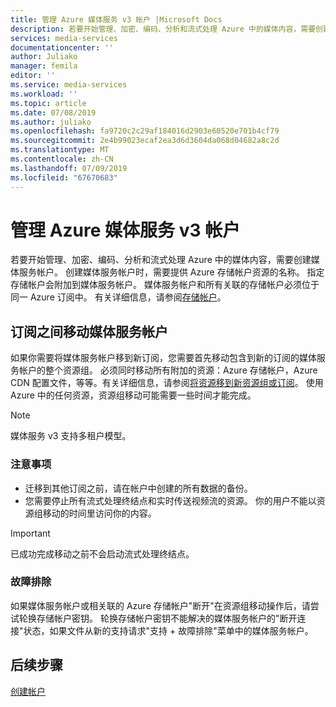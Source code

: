 ```yaml
---
title: 管理 Azure 媒体服务 v3 帐户 |Microsoft Docs
description: 若要开始管理、加密、编码、分析和流式处理 Azure 中的媒体内容，需要创建媒体服务帐户。 本文介绍如何管理 Azure 媒体服务 v3 帐户。
services: media-services
documentationcenter: ''
author: Juliako
manager: femila
editor: ''
ms.service: media-services
ms.workload: ''
ms.topic: article
ms.date: 07/08/2019
ms.author: juliako
ms.openlocfilehash: fa9720c2c29af184016d2903e60520e701b4cf79
ms.sourcegitcommit: 2e4b99023ecaf2ea3d6d3604da068d04682a8c2d
ms.translationtype: MT
ms.contentlocale: zh-CN
ms.lasthandoff: 07/09/2019
ms.locfileid: "67670683"
---
```

# <a name="manage-azure-media-services-v3-accounts"></a>管理 Azure 媒体服务 v3 帐户

若要开始管理、加密、编码、分析和流式处理 Azure 中的媒体内容，需要创建媒体服务帐户。 创建媒体服务帐户时，需要提供 Azure 存储帐户资源的名称。 指定存储帐户会附加到媒体服务帐户。 媒体服务帐户和所有关联的存储帐户必须位于同一 Azure 订阅中。 有关详细信息，请参阅[存储帐户](storage-account-concept.md)。

## <a name="moving-a-media-services-account-between-subscriptions"></a>订阅之间移动媒体服务帐户 

如果你需要将媒体服务帐户移到新订阅，您需要首先移动包含到新的订阅的媒体服务帐户的整个资源组。 必须同时移动所有附加的资源：Azure 存储帐户，Azure CDN 配置文件，等等。有关详细信息，请参阅[将资源移到新资源组或订阅](../../azure-resource-manager/resource-group-move-resources.md)。 使用 Azure 中的任何资源，资源组移动可能需要一些时间才能完成。

> [!NOTE]
> 媒体服务 v3 支持多租户模型。

### <a name="considerations"></a>注意事项

* 迁移到其他订阅之前，请在帐户中创建的所有数据的备份。
* 您需要停止所有流式处理终结点和实时传送视频流的资源。 你的用户不能以资源组移动的时间里访问你的内容。 

> [!IMPORTANT]
> 已成功完成移动之前不会启动流式处理终结点。

### <a name="troubleshoot"></a>故障排除 

如果媒体服务帐户或相关联的 Azure 存储帐户"断开"在资源组移动操作后，请尝试轮换存储帐户密钥。 轮换存储帐户密钥不能解决的媒体服务帐户的"断开连接"状态，如果文件从新的支持请求"支持 + 故障排除"菜单中的媒体服务帐户。  

## <a name="next-steps"></a>后续步骤

[创建帐户](create-account-cli-quickstart.md)
